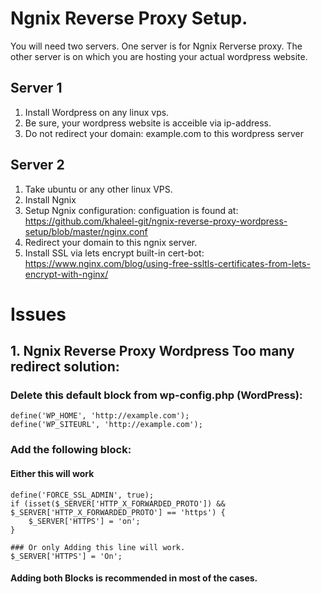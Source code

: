 # Ngnix Reverse Proxy Setup.
You will need two servers. One server is for Ngnix Rerverse proxy. The other server is on which you are hosting your actual wordpress website.

## Server 1
1. Install Wordpress on any linux vps. 
2. Be sure, your wordpress website is acceible via ip-address. 
3. Do not redirect your domain: example.com to this wordpress server

## Server 2
1. Take ubuntu or any other linux VPS. 
2. Install Ngnix
3. Setup Ngnix configuration: configuation is found at: https://github.com/khaleel-git/ngnix-reverse-proxy-wordpress-setup/blob/master/nginx.conf
4. Redirect your domain to this ngnix server.
5. Install SSL via lets encrypt built-in cert-bot: https://www.nginx.com/blog/using-free-ssltls-certificates-from-lets-encrypt-with-nginx/

# Issues
## 1. Ngnix Reverse Proxy Wordpress Too many redirect solution:
###  Delete this default block from wp-config.php (WordPress):

```
define('WP_HOME', 'http://example.com');
define('WP_SITEURL', 'http://example.com');
```

### Add the following block:

#### Either this will work
```
define('FORCE_SSL_ADMIN', true);
if (isset($_SERVER['HTTP_X_FORWARDED_PROTO']) && $_SERVER['HTTP_X_FORWARDED_PROTO'] == 'https') {
    $_SERVER['HTTPS'] = 'on';
}

### Or only Adding this line will work. 
$_SERVER['HTTPS'] = 'On';
```

#### Adding both Blocks is recommended in most of the cases.
